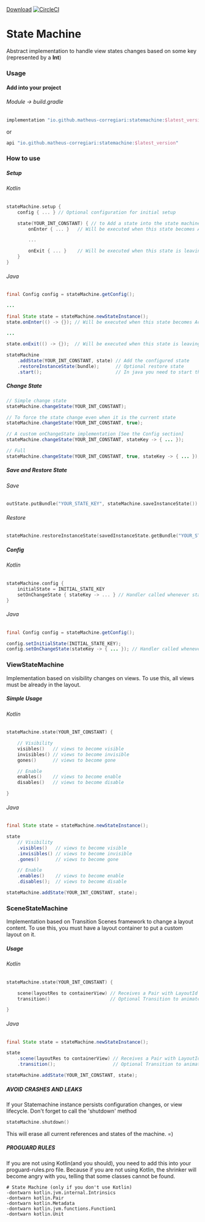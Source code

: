 [Download](https://search.maven.org/artifact/io.github.matheus-corregiari/statemachine)
[![CircleCI](https://circleci.com/gh/matheus-corregiari/arch-toolkit/tree/master.svg?style=svg)](https://circleci.com/gh/matheus-corregiari/arch-toolkit/tree/master)

# State Machine

Abstract implementation to handle view states changes based on some key (represented by a **Int**)

### Usage

#### Add into your project

###### Module -> build.gradle

```groovy
implementation "io.github.matheus-corregiari:statemachine:$latest_version"
```

or

```groovy
api "io.github.matheus-corregiari:statemachine:$latest_version"
```

### How to use

##### Setup

###### Kotlin

```kotlin
stateMachine.setup {
    config { ... } // Optional configuration for initial setup

    state(YOUR_INT_CONSTANT) { // to Add a state into the state machine
        onEnter { ... }   // Will be executed when this state becomes Active

        ...

        onExit { ... }    // Will be executed when this state is leaving
    }
}
```

###### Java

```java
final Config config = stateMachine.getConfig();

...

final State state = stateMachine.newStateInstance();
state.onEnter(() -> {}); // Will be executed when this state becomes Active

...

state.onExit(() -> {});  // Will be executed when this state is leaving

stateMachine
    .addState(YOUR_INT_CONSTANT, state) // Add the configured state
    .restoreInstanceState(bundle);      // Optional restore state
    .start();                           // In java you need to start the machine after the setup
```

##### Change State

```java
// Simple change state
stateMachine.changeState(YOUR_INT_CONSTANT);

// To force the state change even when it is the current state
stateMachine.changeState(YOUR_INT_CONSTANT, true);

// A custom onChangeState implementation [See the Config section]
stateMachine.changeState(YOUR_INT_CONSTANT, stateKey -> { ... });

// Full
stateMachine.changeState(YOUR_INT_CONSTANT, true, stateKey -> { ... });
```

##### Save and Restore State

###### Save

```kotlin
outState.putBundle("YOUR_STATE_KEY", stateMachine.saveInstanceState())
```

###### Restore

```kotlin
stateMachine.restoreInstanceState(savedInstanceState.getBundle("YOUR_STATE_KEY"))
```

##### Config

###### Kotlin

```kotlin
stateMachine.config {
    initialState = INITIAL_STATE_KEY
    setOnChangeState { stateKey -> ... } // Handler called whenever state becomes active
}
```

###### Java

```java
final Config config = stateMachine.getConfig();

config.setInitialState(INITIAL_STATE_KEY);
config.setOnChangeState(stateKey -> { ... }); // Handler called whenever state becomes active
```

### ViewStateMachine

Implementation based on visibility changes on views. To use this, all views must be already in the
layout.

##### Simple Usage

###### Kotlin

```kotlin
stateMachine.state(YOUR_INT_CONSTANT) {

    // Visibility
    visibles()   // views to become visible
    invisibles() // views to become invisible
    gones()      // views to become gone

    // Enable
    enables()    // views to become enable
    disables()   // views to become disable

}
```

###### Java

```java
final State state = stateMachine.newStateInstance();

state
    // Visibility
    .visibles()   // views to become visible
    .invisibles() // views to become invisible
    .gones()      // views to become gone

    // Enable
    .enables()    // views to become enable
    .disables();  // views to become disable

stateMachine.addState(YOUR_INT_CONSTANT, state);
```

### SceneStateMachine

Implementation based on Transition Scenes framework to change a layout content. To use this, you
must have a layout container to put a custom layout on it.

##### Usage

###### Kotlin

```kotlin
stateMachine.state(YOUR_INT_CONSTANT) {

    scene(layoutRes to containerView) // Receives a Pair with LayoutId and the container ViewGroup to inflate the layout on it
    transition()                      // Optional Transition to animate the scene change

}
```

###### Java

```java
final State state = stateMachine.newStateInstance();

state
    .scene(layoutRes to containerView) // Receives a Pair with LayoutId and the container ViewGroup to inflate the layout on it
    .transition();                     // Optional Transition to animate the scene change

stateMachine.addState(YOUR_INT_CONSTANT, state);
```

##### AVOID CRASHES AND LEAKS

If your Statemachine instance persists configuration changes, or view lifecycle. Don't forget to
call the 'shutdown' method

```kotlin
stateMachine.shutdown()
```

This will erase all current references and states of the machine. =)

##### PROGUARD RULES

If you are not using Kotlin(and you should), you need to add this into your proguard-rules.pro file.
Because if you are not using Kotlin, the shrinker will become angry with you, telling that some
classes cannot be found.

```
# State Machine (only if you don't use Kotlin)
-dontwarn kotlin.jvm.internal.Intrinsics
-dontwarn kotlin.Pair
-dontwarn kotlin.Metadata
-dontwarn kotlin.jvm.functions.Function1
-dontwarn kotlin.Unit
```
